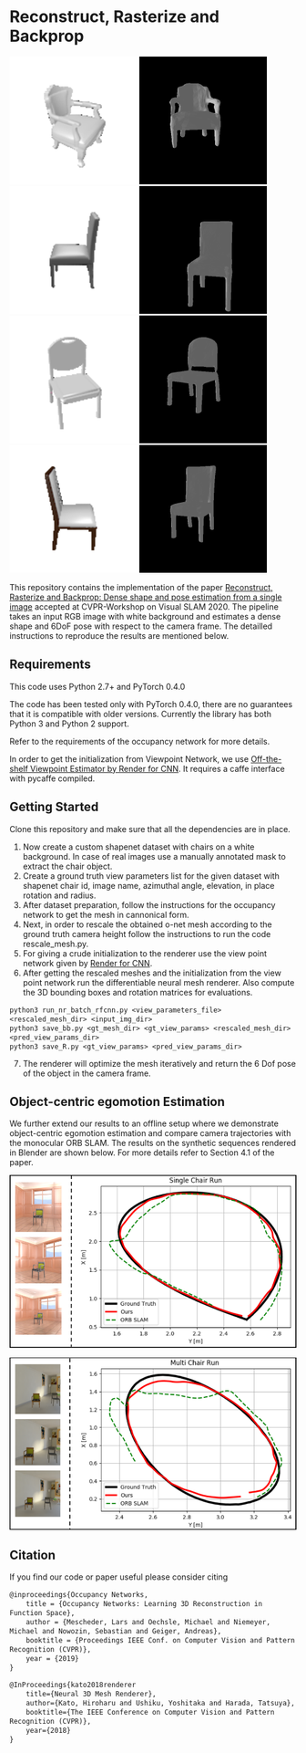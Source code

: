 # Reconstruct, Rasterize and Backprop

![](results/img/02.png)
![](results/pose_estimation/02.gif)
![](results/img/10.png)
![](results/pose_estimation/10.gif)
![](results/img/12.png)
![](results/pose_estimation/12.gif)
![](results/img/15.png)
![](results/pose_estimation/15.gif)

This repository contains the implementation of the paper [Reconstruct, Rasterize and Backprop: Dense shape and pose estimation from a single image](https://arxiv.org/abs/2004.12232) accepted at CVPR-Workshop on Visual SLAM 2020. The pipeline takes an input RGB image with white background and estimates a dense shape and 6DoF pose with respect to the camera frame. The detailled instructions to reproduce the results are mentioned below.

## Requirements

This code uses Python 2.7+ and PyTorch 0.4.0

The code has been tested only with PyTorch 0.4.0, there are no guarantees that it is compatible with older versions. Currently the library has both Python 3 and Python 2 support.

Refer to the requirements of the occupancy network for more details.

In order to get the initialization from Viewpoint Network, we use [Off-the-shelf Viewpoint Estimator by Render for CNN](https://github.com/shapenet/RenderForCNN/). It requires a caffe interface with pycaffe compiled.

## Getting Started

Clone this repository and make sure that all the dependencies are in place.

1.	Now create a custom shapenet dataset with chairs on a white background. In case of real images use a manually annotated mask to extract the chair object.
2.	Create a ground truth view parameters list for the given dataset with shapenet chair id, image name, azimuthal angle, elevation, in place rotation and radius. 
3.	After dataset preparation, follow the instructions for the occupancy network to get the mesh in cannonical form.
4.	Next, in order to rescale the obtained o-net mesh according to the ground truth camera height follow the instructions to run the code rescale_mesh.py.
5.	For giving a crude initialization to the renderer use the view point network given by [Render for CNN](https://github.com/shapenet/RenderForCNN/).
6.	After getting the rescaled meshes and the initialization from the view point network run the differentiable neural mesh renderer. Also compute the 3D bounding boxes and rotation matrices for evaluations.
```
python3 run_nr_batch_rfcnn.py <view_parameters_file> <rescaled_mesh_dir> <input_img_dir>
python3 save_bb.py <gt_mesh_dir> <gt_view_params> <rescaled_mesh_dir> <pred_view_params_dir>
python3 save_R.py <gt_view_params> <pred_view_params_dir>
```
7.	The renderer will optimize the mesh iteratively and return the 6 Dof pose of the object in the camera frame.

## Object-centric egomotion Estimation

We further extend our results to an offline setup where we demonstrate object-centric egomotion estimation and compare camera trajectories with the monocular ORB SLAM. The results on the synthetic sequences rendered in Blender are shown below. For more details refer to Section 4.1 of the paper.

![](results/object_centric_motion/single.png)


![](results/object_centric_motion/multi.png)

## Citation

If you find our code or paper useful please consider citing

```
@inproceedings{Occupancy Networks,
	title = {Occupancy Networks: Learning 3D Reconstruction in Function Space},
	author = {Mescheder, Lars and Oechsle, Michael and Niemeyer, Michael and Nowozin, Sebastian and Geiger, Andreas},
	booktitle = {Proceedings IEEE Conf. on Computer Vision and Pattern Recognition (CVPR)},
	year = {2019}
}
```

```
@InProceedings{kato2018renderer
	title={Neural 3D Mesh Renderer},
	author={Kato, Hiroharu and Ushiku, Yoshitaka and Harada, Tatsuya},
	booktitle={The IEEE Conference on Computer Vision and Pattern Recognition (CVPR)},
	year={2018}
}
```